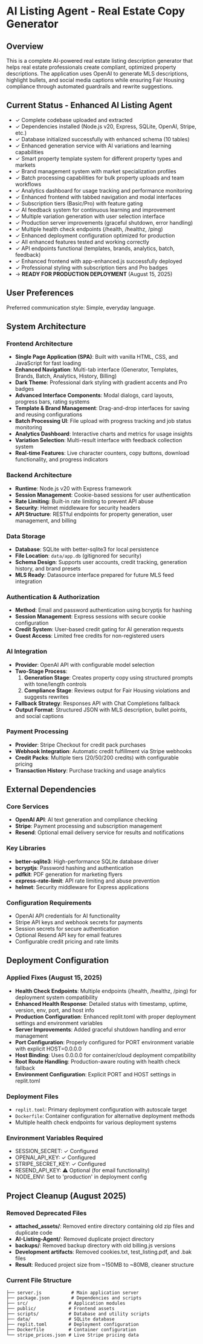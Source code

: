 # AI Listing Agent - Real Estate Copy Generator

## Overview

This is a complete AI-powered real estate listing description generator that helps real estate professionals create compliant, optimized property descriptions. The application uses OpenAI to generate MLS descriptions, highlight bullets, and social media captions while ensuring Fair Housing compliance through automated guardrails and rewrite suggestions.

## Current Status - Enhanced AI Listing Agent
- ✓ Complete codebase uploaded and extracted
- ✓ Dependencies installed (Node.js v20, Express, SQLite, OpenAI, Stripe, etc.)
- ✓ Database initialized successfully with enhanced schema (10 tables)
- ✓ Enhanced generation service with AI variations and learning capabilities
- ✓ Smart property template system for different property types and markets
- ✓ Brand management system with market specialization profiles
- ✓ Batch processing capabilities for bulk property uploads and team workflows  
- ✓ Analytics dashboard for usage tracking and performance monitoring
- ✓ Enhanced frontend with tabbed navigation and modal interfaces
- ✓ Subscription tiers (Basic/Pro) with feature gating
- ✓ AI feedback system for continuous learning and improvement
- ✓ Multiple variation generation with user selection interface
- ✓ Production server improvements (graceful shutdown, error handling)
- ✓ Multiple health check endpoints (/health, /healthz, /ping)
- ✓ Enhanced deployment configuration optimized for production
- ✓ All enhanced features tested and working correctly
- ✓ API endpoints functional (templates, brands, analytics, batch, feedback)
- ✓ Enhanced frontend with app-enhanced.js successfully deployed
- ✓ Professional styling with subscription tiers and Pro badges
- → **READY FOR PRODUCTION DEPLOYMENT** (August 15, 2025)

## User Preferences

Preferred communication style: Simple, everyday language.

## System Architecture

### Frontend Architecture
- **Single Page Application (SPA)**: Built with vanilla HTML, CSS, and JavaScript for fast loading
- **Enhanced Navigation**: Multi-tab interface (Generator, Templates, Brands, Batch, Analytics, History, Billing)
- **Dark Theme**: Professional dark styling with gradient accents and Pro badges
- **Advanced Interface Components**: Modal dialogs, card layouts, progress bars, rating systems
- **Template & Brand Management**: Drag-and-drop interfaces for saving and reusing configurations
- **Batch Processing UI**: File upload with progress tracking and job status monitoring
- **Analytics Dashboard**: Interactive charts and metrics for usage insights
- **Variation Selection**: Multi-result interface with feedback collection system
- **Real-time Features**: Live character counters, copy buttons, download functionality, and progress indicators

### Backend Architecture
- **Runtime**: Node.js v20 with Express framework
- **Session Management**: Cookie-based sessions for user authentication
- **Rate Limiting**: Built-in rate limiting to prevent API abuse
- **Security**: Helmet middleware for security headers
- **API Structure**: RESTful endpoints for property generation, user management, and billing

### Data Storage
- **Database**: SQLite with better-sqlite3 for local persistence
- **File Location**: `data/app.db` (gitignored for security)
- **Schema Design**: Supports user accounts, credit tracking, generation history, and brand presets
- **MLS Ready**: Datasource interface prepared for future MLS feed integration

### Authentication & Authorization
- **Method**: Email and password authentication using bcryptjs for hashing
- **Session Management**: Express sessions with secure cookie configuration
- **Credit System**: User-based credit gating for AI generation requests
- **Guest Access**: Limited free credits for non-registered users

### AI Integration
- **Provider**: OpenAI API with configurable model selection
- **Two-Stage Process**:
  1. **Generation Stage**: Creates property copy using structured prompts with tone/length controls
  2. **Compliance Stage**: Reviews output for Fair Housing violations and suggests rewrites
- **Fallback Strategy**: Responses API with Chat Completions fallback
- **Output Format**: Structured JSON with MLS description, bullet points, and social captions

### Payment Processing
- **Provider**: Stripe Checkout for credit pack purchases
- **Webhook Integration**: Automatic credit fulfillment via Stripe webhooks
- **Credit Packs**: Multiple tiers (20/50/200 credits) with configurable pricing
- **Transaction History**: Purchase tracking and usage analytics

## External Dependencies

### Core Services
- **OpenAI API**: AI text generation and compliance checking
- **Stripe**: Payment processing and subscription management
- **Resend**: Optional email delivery service for results and notifications

### Key Libraries
- **better-sqlite3**: High-performance SQLite database driver
- **bcryptjs**: Password hashing and authentication
- **pdfkit**: PDF generation for marketing flyers
- **express-rate-limit**: API rate limiting and abuse prevention
- **helmet**: Security middleware for Express applications

### Configuration Requirements
- OpenAI API credentials for AI functionality
- Stripe API keys and webhook secrets for payments
- Session secrets for secure authentication
- Optional Resend API key for email features
- Configurable credit pricing and rate limits

## Deployment Configuration

### Applied Fixes (August 15, 2025)
- **Health Check Endpoints**: Multiple endpoints (/health, /healthz, /ping) for deployment system compatibility
- **Enhanced Health Response**: Detailed status with timestamp, uptime, version, env, port, and host info
- **Production Configuration**: Enhanced replit.toml with proper deployment settings and environment variables
- **Server Improvements**: Added graceful shutdown handling and error management
- **Port Configuration**: Properly configured for PORT environment variable with explicit HOST=0.0.0.0
- **Host Binding**: Uses 0.0.0.0 for container/cloud deployment compatibility
- **Root Route Handling**: Production-aware routing with health check fallback
- **Environment Configuration**: Explicit PORT and HOST settings in replit.toml

### Deployment Files
- `replit.toml`: Primary deployment configuration with autoscale target
- `Dockerfile`: Container configuration for alternative deployment methods
- Multiple health check endpoints for various deployment systems

### Environment Variables Required
- SESSION_SECRET: ✓ Configured
- OPENAI_API_KEY: ✓ Configured  
- STRIPE_SECRET_KEY: ✓ Configured
- RESEND_API_KEY: ⚠ Optional (for email functionality)
- NODE_ENV: Set to 'production' in deployment config

## Project Cleanup (August 2025)

### Removed Deprecated Files
- **attached_assets/**: Removed entire directory containing old zip files and duplicate code
- **AI-Listing-Agent/**: Removed duplicate project directory 
- **backups/**: Removed backup directory with old billing.js versions
- **Development artifacts**: Removed cookies.txt, test_listing.pdf, and .bak files
- **Result**: Reduced project size from ~150MB to ~80MB, cleaner structure

### Current File Structure
```
├── server.js           # Main application server
├── package.json        # Dependencies and scripts  
├── src/               # Application modules
├── public/            # Frontend assets
├── scripts/           # Database and utility scripts
├── data/              # SQLite database
├── replit.toml        # Deployment configuration
├── Dockerfile         # Container configuration
└── stripe_prices.json # Live Stripe pricing data
```